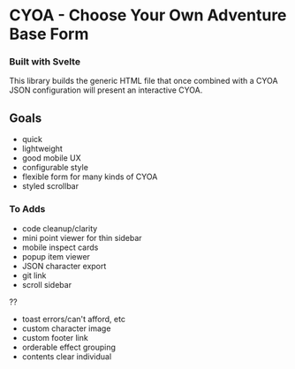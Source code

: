 # CYOA - Choose Your Own Adventure Base Form

### Built with Svelte

This library builds the generic HTML file that once combined with a CYOA JSON configuration will present an interactive CYOA.

## Goals

- quick
- lightweight
- good mobile UX
- configurable style
- flexible form for many kinds of CYOA
- styled scrollbar

### To Adds

- code cleanup/clarity
- mini point viewer for thin sidebar
- mobile inspect cards
- popup item viewer
- JSON character export
- git link
- scroll sidebar

??
- toast errors/can't afford, etc
- custom character image
- custom footer link
- orderable effect grouping
- contents clear individual
